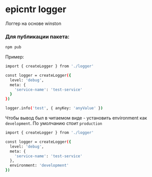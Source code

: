 epicntr logger
======

Логгер на основе winston

### Для публикации пакета:

```bash
npm pub
```


Пример:

```bash
import { createLogger } from './logger'

const logger = createLogger({
  level: 'debug',
  meta: {
    'service-name': 'test-service'
  }
})

logger.info('test', { anyKey: 'anyValue' })
```

Чтобы вывод был в читаемом виде - установить environment как `development`. По умолчанию стоит `production`

```bash
import { createLogger } from './logger'

const logger = createLogger({
  level: 'debug',
  meta: {
    'service-name': 'test-service'
  },
  environment: 'development'
})
```

